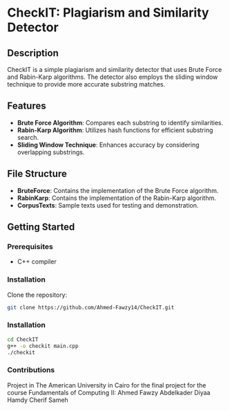 # CheckIT: Plagiarism and Similarity Detector

## Description
CheckIT is a simple plagiarism and similarity detector that uses Brute Force and Rabin-Karp algorithms. The detector also employs the sliding window technique to provide more accurate substring matches.

## Features
- **Brute Force Algorithm**: Compares each substring to identify similarities.
- **Rabin-Karp Algorithm**: Utilizes hash functions for efficient substring search.
- **Sliding Window Technique**: Enhances accuracy by considering overlapping substrings.

## File Structure
- **BruteForce**: Contains the implementation of the Brute Force algorithm.
- **RabinKarp**: Contains the implementation of the Rabin-Karp algorithm.
- **CorpusTexts**: Sample texts used for testing and demonstration.

## Getting Started

### Prerequisites
- C++ compiler

### Installation
Clone the repository:
```sh
git clone https://github.com/Ahmed-Fawzy14/CheckIT.git
```
### Installation
```sh
cd CheckIT
g++ -o checkit main.cpp
./checkit
```

### Contributions
Project in The American University in Cairo for the final project for the course Fundamentals of Computing II:
Ahmed Fawzy Abdelkader 
Diyaa Hamdy
Cherif Sameh
